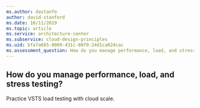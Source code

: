 ```yaml
---
ms.author: dastanfo
author: david-stanford
ms.date: 10/11/2019
ms.topic: article
ms.service: architecture-center
ms.subservice: cloud-design-principles
ms.uid: bfa7a665-0009-431c-80f0-24d1ca024cac
ms.assessment_question: How do you manage performance, load, and stress testing?
---
```

## How do you manage performance, load, and stress testing?


Practice VSTS load testing with cloud scale.